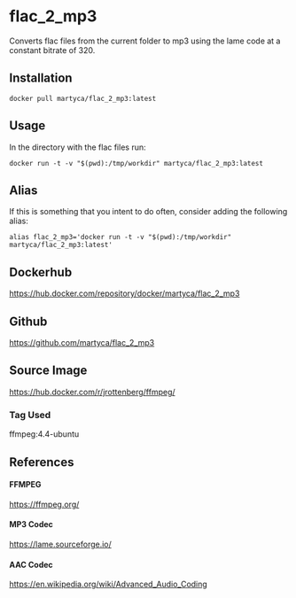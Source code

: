 # flac_2_mp3
Converts flac files from the current folder to mp3 using the lame code at a constant bitrate of 320.
## Installation
`docker pull martyca/flac_2_mp3:latest`
## Usage
In the directory with the flac files run:

`docker run -t -v "$(pwd):/tmp/workdir" martyca/flac_2_mp3:latest`

## Alias
If this is something that you intent to do often, consider adding the following alias:

`alias flac_2_mp3='docker run -t -v "$(pwd):/tmp/workdir" martyca/flac_2_mp3:latest'`

## Dockerhub
https://hub.docker.com/repository/docker/martyca/flac_2_mp3

## Github
https://github.com/martyca/flac_2_mp3

## Source Image
https://hub.docker.com/r/jrottenberg/ffmpeg/
### Tag Used
ffmpeg:4.4-ubuntu

## References
#### FFMPEG
https://ffmpeg.org/
#### MP3 Codec
https://lame.sourceforge.io/
#### AAC Codec
https://en.wikipedia.org/wiki/Advanced_Audio_Coding

